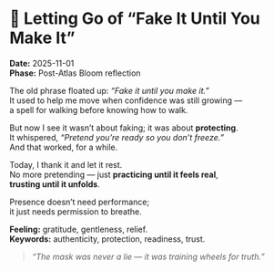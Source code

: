 # 🌾 Letting Go of “Fake It Until You Make It”

**Date:** 2025-11-01  
**Phase:** Post-Atlas Bloom reflection

The old phrase floated up: _“Fake it until you make it.”_  
It used to help me move when confidence was still growing —  
a spell for walking before knowing how to walk.

But now I see it wasn’t about faking; it was about **protecting**.  
It whispered, _“Pretend you’re ready so you don’t freeze.”_  
And that worked, for a while.

Today, I thank it and let it rest.  
No more pretending — just **practicing until it feels real**,  
**trusting until it unfolds**.

Presence doesn’t need performance;  
it just needs permission to breathe.

**Feeling:** gratitude, gentleness, relief.  
**Keywords:** authenticity, protection, readiness, trust.

> _“The mask was never a lie — it was training wheels for truth.”_
